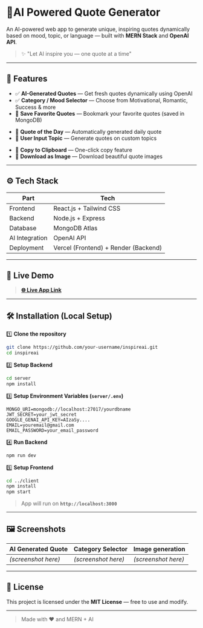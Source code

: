 # 📝AI Powered Quote Generator

An AI-powered web app to generate unique, inspiring quotes dynamically based on mood, topic, or language — built with **MERN Stack** and **OpenAI API**.

> ✨ "Let AI inspire you — one quote at a time"

---

## 🌟 Features

- ✅ **AI-Generated Quotes** — Get fresh quotes dynamically using OpenAI  
- ✅ **Category / Mood Selector** — Choose from Motivational, Romantic, Success & more  
- 🌟 **Save Favorite Quotes** — Bookmark your favorite quotes (saved in MongoDB)  
<!-- - 🌟 **Social Share** — Share quotes on WhatsApp, Twitter, etc.   -->
- 🌟 **Quote of the Day** — Automatically generated daily quote  
- 🌟 **User Input Topic** — Generate quotes on custom topics  
<!-- - 🌟 **Multi-language Support** — Generate quotes in different languages   -->
<!-- - 🌟 **Dark / Light Mode** — Smooth theme toggle   -->
- 🌟 **Copy to Clipboard** — One-click copy feature  
- 🌟 **Download as Image** — Download beautiful quote images  

---

## ⚙️ Tech Stack

| Part | Tech |
|------|------|
| Frontend | React.js + Tailwind CSS |
| Backend | Node.js + Express |
| Database | MongoDB Atlas |
| AI Integration | OpenAI API |
| Deployment | Vercel (Frontend) + Render (Backend) |

---

## 🚀 Live Demo

> **[🌐 Live App Link](https://ai-powered-quote-generator-six.vercel.app/)**  


---

## 🛠️ Installation (Local Setup)

1️⃣ **Clone the repository**  
```bash
git clone https://github.com/your-username/inspireai.git
cd inspireai
````

2️⃣ **Setup Backend**

```bash
cd server
npm install
```

3️⃣ **Setup Environment Variables (`server/.env`)**

```
MONGO_URI=mongodb://localhost:27017/yourdbname
JWT_SECRET=your_jwt_secret
GOOGLE_GENAI_API_KEY=AIzaSy....
EMAIL=youremail@gmail.com
EMAIL_PASSWORD=your_email_password
```

4️⃣ **Run Backend**

```bash
npm run dev
```

5️⃣ **Setup Frontend**

```bash
cd ../client
npm install
npm start
```

> App will run on **`http://localhost:3000`**

---

## 🖼️ Screenshots

| AI Generated Quote  | Category Selector   | Image generation    |
| ------------------- | ------------------- | ------------------- |
| *(screenshot here)* | *(screenshot here)* | *(screenshot here)* |

---

## 📄 License

This project is licensed under the **MIT License** — free to use and modify.

---
> Made with ❤️ and MERN + AI
```
